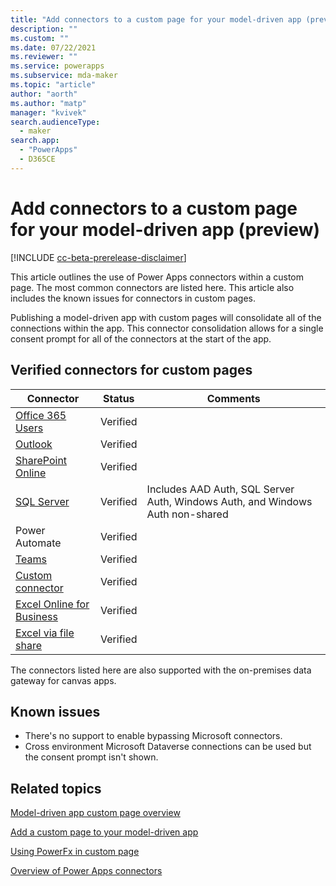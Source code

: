 ```yaml
---
title: "Add connectors to a custom page for your model-driven app (preview)" 
description: ""
ms.custom: ""
ms.date: 07/22/2021
ms.reviewer: ""
ms.service: powerapps
ms.subservice: mda-maker
ms.topic: "article"
author: "aorth"
ms.author: "matp"
manager: "kvivek"
search.audienceType: 
  - maker
search.app: 
  - "PowerApps"
  - D365CE
---
```

# Add connectors to a custom page for your model-driven app (preview)

[!INCLUDE [cc-beta-prerelease-disclaimer](../../includes/cc-beta-prerelease-disclaimer.md)]

This article outlines the use of Power Apps connectors within a custom page. The most common connectors are listed here. This article also includes the known issues for connectors in custom pages.

Publishing a model-driven app with custom pages will consolidate all of the connections within the app. This connector consolidation allows for a single consent prompt for all of the connectors at the start of the app.

## Verified connectors for custom pages

| Connector | Status | Comments |
|--|--|--|
| [Office 365 Users](../canvas-apps/connections/connection-office365-users.md) | Verified |
| [Outlook](../canvas-apps/connections/connection-office365-outlook.md) | Verified |
| [SharePoint Online](../canvas-apps/connections/connection-sharepoint-online.md) | Verified |
| [SQL Server](../canvas-apps/connections/connection-azure-sqldatabase.md) | Verified | Includes AAD Auth, SQL Server Auth, Windows Auth, and Windows Auth non-shared | 
| Power Automate | Verified |
| [Teams](/connectors/teams/) | Verified |
| [Custom connector](../canvas-apps/register-custom-api.md) | Verified |
| [Excel Online for Business](../canvas-apps/connections/connection-excel.md) | Verified |  |
| [Excel via file share](../canvas-apps/connections/connection-excel.md) | Verified |  |

The connectors listed here are also supported with the on-premises data gateway for canvas apps.

## Known issues

* There's no support to enable bypassing Microsoft connectors.
* Cross environment Microsoft Dataverse connections can be used but the consent prompt isn't shown.

## Related topics

[Model-driven app custom page overview](model-app-page-overview.md)

[Add a custom page to your model-driven app](add-page-to-model-app.md)

[Using PowerFx in custom page](page-powerfx-in-model-app.md)

[Overview of Power Apps connectors](../canvas-apps/connections-list.md)